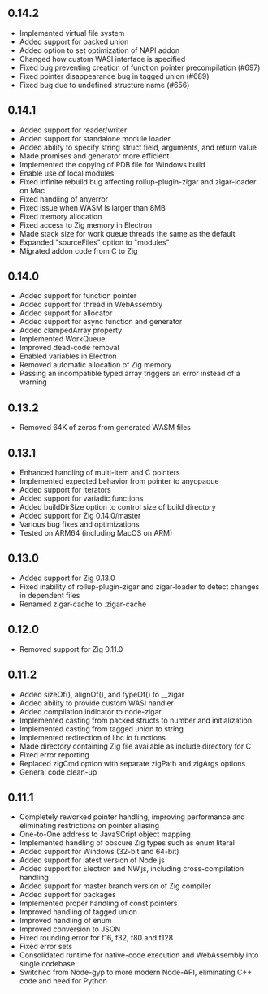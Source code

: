 ## 0.14.2

* Implemented virtual file system
* Added support for packed union
* Added option to set optimization of NAPI addon
* Changed how custom WASI interface is specified
* Fixed bug preventing creation of function pointer precompilation (#697)
* Fixed pointer disappearance bug in tagged union (#689) 
* Fixed bug due to undefined structure name (#656)

## 0.14.1

* Added support for reader/writer
* Added support for standalone module loader
* Added ability to specify string struct field, arguments, and return value
* Made promises and generator more efficient
* Implemented the copying of PDB file for Windows build
* Enable use of local modules
* Fixed infinite rebuild bug affecting rollup-plugin-zigar and zigar-loader on Mac
* Fixed handling of anyerror
* Fixed issue when WASM is larger than 8MB
* Fixed memory allocation
* Fixed access to Zig memory in Electron
* Made stack size for work queue threads the same as the default
* Expanded "sourceFiles" option to "modules"
* Migrated addon code from C to Zig

## 0.14.0

* Added support for function pointer
* Added support for thread in WebAssembly
* Added support for allocator
* Added support for async function and generator
* Added clampedArray property
* Implemented WorkQueue
* Improved dead-code removal
* Enabled variables in Electron
* Removed automatic allocation of Zig memory
* Passing an incompatible typed array triggers an error instead of a warning

## 0.13.2

* Removed 64K of zeros from generated WASM files

## 0.13.1

* Enhanced handling of multi-item and C pointers
* Implemented expected behavior from pointer to anyopaque
* Added support for iterators
* Added support for variadic functions
* Added buildDirSize option to control size of build directory
* Added support for Zig 0.14.0/master
* Various bug fixes and optimizations
* Tested on ARM64 (including MacOS on ARM)

## 0.13.0

* Added support for Zig 0.13.0
* Fixed inability of rollup-plugin-zigar and zigar-loader to detect changes in dependent files
* Renamed zigar-cache to .zigar-cache

## 0.12.0

* Removed support for Zig 0.11.0

## 0.11.2

* Added sizeOf(), alignOf(), and typeOf() to __zigar
* Added ability to provide custom WASI handler
* Added compilation indicator to node-zigar
* Implemented casting from packed structs to number and initialization
* Implemented casting from tagged union to string
* Implemented redirection of libc io functions
* Made directory containing Zig file available as include directory for C
* Fixed error reporting
* Replaced zigCmd option with separate zigPath and zigArgs options
* General code clean-up

## 0.11.1

* Completely reworked pointer handling, improving performance and eliminating restrictions on
  pointer aliasing
* One-to-One address to JavaSCript object mapping
* Implemented handling of obscure Zig types such as enum literal
* Added support for Windows (32-bit and 64-bit)
* Added support for latest version of Node.js
* Added support for Electron and NW.js, including cross-compilation handling
* Added support for master branch version of Zig compiler
* Added support for packages
* Implemented proper handling of const pointers
* Improved handling of tagged union
* Improved handling of enum
* Improved conversion to JSON
* Fixed rounding error for f16, f32, f80 and f128
* Fixed error sets
* Consolidated runtime for native-code execution and WebAssembly into single codebase
* Switched from Node-gyp to more modern Node-API, eliminating C++ code and need for Python